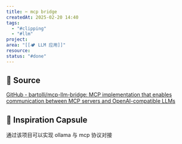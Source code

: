 ```yaml
---
title: ✂️ mcp bridge
createdAt: 2025-02-20 14:40
tags:
  - "#clipping"
  - "#llm"
project: 
area: "[[🏕️ LLM 应用]]"
resource: 
status: "#done"
---
```

## 🧬 Source

[GitHub - bartolli/mcp-llm-bridge: MCP implementation that enables communication between MCP servers and OpenAI-compatible LLMs](https://github.com/bartolli/mcp-llm-bridge)

## 💊 Inspiration Capsule

通过该项目可以实现 ollama 与 mcp 协议对接